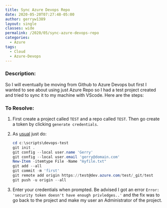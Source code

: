```yaml
---
title: Sync Azure Devops Repo
date: 2020-05-20T07:27:48-05:00
author: gerryw1389
layout: single
classes: wide
permalink: /2020/05/sync-azure-devops-repo
categories:
  - Azure
tags:
  - Cloud
  - Azure-Devops
---
```

<!--more-->

### Description:

So I will eventually be moving from Github to Azure Devops but first I wanted to see about using just Azure Repo so I had a test project created and tried to sync it to my machine with VScode. Here are the steps:

### To Resolve:

1. First create a project called `TEST` and a repo called `TEST`. Then go create a token by clicking `generate credentials`.

2. As [usual](https://automationadmin.com/2018/02/connect-to-github-private-repo/) just do:

   ```powershell
   cd c:\scripts\devops-test
   git init .
   git config --local user.name 'Gerry'
   git config --local user.email 'gerry@domain.com'
   New-Item -itemtype File -Name "myfile.txt"
   git add --all
   git commit -m 'first'
   git remote add origin https://test@dev.azure.com/test/_git/test
   git push -u origin --all
   ```

3. Enter your credentials when prompted. Be advised I got an error `Error: 'security token doesn't have enough privledges..'` and the fix was to go back to the project and make my user an Administrator of the project.

